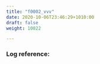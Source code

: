 ```yaml
---
title: "f0002_vvv"
date: 2020-10-06T23:46:29+1010:00
draft: false
weight: 10022

---
```


### Log reference: <no value>

```
